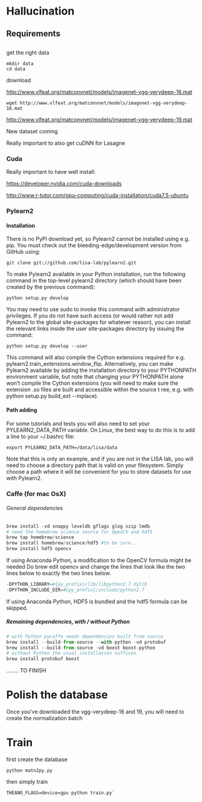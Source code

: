 # Hallucination


## Requirements

## 

get the right data

```unix
mkdir data
cd data
```

download

http://www.vlfeat.org/matconvnet/models/imagenet-vgg-verydeep-16.mat

```unix
wget http://www.vlfeat.org/matconvnet/models/imagenet-vgg-verydeep-16.mat
```

http://www.vlfeat.org/matconvnet/models/imagenet-vgg-verydeep-19.mat

New dataset coming

Really important to also get cuDNN for Lasagne


### Cuda

Really important to have well install:

https://developer.nvidia.com/cuda-downloads

http://www.r-tutor.com/gpu-computing/cuda-installation/cuda7.5-ubuntu



### Pylearn2 

#### Installation

There is no PyPI download yet, so Pylearn2 cannot be installed using e.g. pip. You must check out the bleeding-edge/development version from GitHub using:
```unix
git clone git://github.com/lisa-lab/pylearn2.git
```

To make Pylearn2 available in your Python installation, run the following command in the top-level pylearn2 directory (which should have been created by the previous command):

```unix
python setup.py develop
```
You may need to use sudo to invoke this command with administrator privileges. If you do not have such access (or would rather not add Pylearn2 to the global site-packages for whatever reason), you can install the relevant links inside the user site-packages directory by issuing the command:
```unix
python setup.py develop --user
```
This command will also compile the Cython extensions required for e.g. pylearn2.train_extensions.window_flip.
Alternatively, you can make Pylearn2 available by adding the installation directory to your PYTHONPATH environment variable, but note that changing
your PYTHONPATH alone won’t compile the Cython extensions (you will need to make sure the extension .so files are built and accessible within the source t
ree, e.g. with python setup.py build_ext --inplace).

#### Path adding

For some tutorials and tests you will also need to set your PYLEARN2_DATA_PATH variable. On Linux, the best way to do this is to add a line to your ~/.bashrc file:
```unix
export PYLEARN2_DATA_PATH=/data/lisa/data
```
Note that this is only an example, and if you are not in the LISA lab, you will need to choose a directory path that is valid on your filesystem. Simply choose a path where it will be convenient for you to store datasets for use with Pylearn2.


### Caffe (for mac OsX)

###### General dependencies

```python
brew install -vd snappy leveldb gflags glog szip lmdb
# need the homebrew science source for OpenCV and hdf5
brew tap homebrew/science
brew install homebrew/science/hdf5 #to be sure..
brew install hdf5 opencv
```
If using Anaconda Python, a modification to the OpenCV formula might be needed Do brew edit opencv and change the lines that look like the two lines below to exactly the two lines below.

```python
-DPYTHON_LIBRARY=#{py_prefix}/lib/libpython2.7.dylib
-DPYTHON_INCLUDE_DIR=#{py_prefix}/include/python2.7
```

If using Anaconda Python, HDF5 is bundled and the hdf5 formula can be skipped.


##### Remaining dependencies, with / without Python

```python
# with Python pycaffe needs dependencies built from source
brew install --build-from-source --with-python -vd protobuf
brew install --build-from-source -vd boost boost-python
# without Python the usual installation suffices
brew install protobuf boost
```

........ TO FINISH

# Polish the database

Once you've downloaded the vgg-verydeep-16 and 19, you will need to create the normalization batch

# Train
first create the database
```unix
python matn2py.py
```
then simply train

```unix
THEANO_FLAGS=device=gpu python train.py`

```
